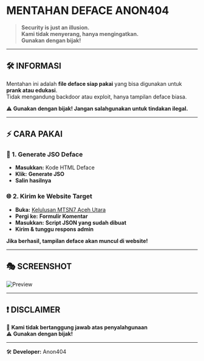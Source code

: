 #  MENTAHAN DEFACE ANON404 

> **Security is just an illusion.**  
> **Kami tidak menyerang, hanya mengingatkan.**  
> **Gunakan dengan bijak!**  

---

## 🛠️ INFORMASI  
Mentahan ini adalah **file deface siap pakai** yang bisa digunakan untuk **prank atau edukasi**.  
Tidak mengandung backdoor atau exploit, hanya tampilan deface biasa.  

⚠ **Gunakan dengan bijak! Jangan salahgunakan untuk tindakan ilegal.**  

---

## ⚡ CARA PAKAI  
### 📌 1. Generate JSO Deface    
- **Masukkan:** Kode HTML Deface  
- **Klik:** **Generate JSO**  
- **Salin hasilnya**  

### 🌐 2. Kirim ke Website Target  
- **Buka:** [Kelulusan MTSN7 Aceh Utara](https://kelulusan.mtsn7acehutara.com/)  
- **Pergi ke:** **Formulir Komentar**  
- **Masukkan:** **Script JSON yang sudah dibuat**  
- **Kirim & tunggu respons admin**  

 **Jika berhasil, tampilan deface akan muncul di website!**   

---

## 🎭 SCREENSHOT  
![Preview](https://i.ibb.co/album/screenshot.jpg)  

---

## ❗ DISCLAIMER 
🚫 **Kami tidak bertanggung jawab atas penyalahgunaan**  
⚠ **Gunakan dengan bijak!**  

---

🛠 **Developer:** Anon404  
